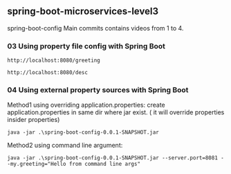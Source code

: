 ## spring-boot-microservices-level3
spring-boot-config
Main commits contains videos from 1 to 4.

### 03 Using property file config with Spring Boot
  
 ```
 http://localhost:8080/greeting 
 ```
 ```
 http://localhost:8080/desc
 ```
  
### 04 Using external property sources with Spring Boot
  
Method1 using overriding application.properties: create application.properties in same dir where jar exist. ( it will override properties insider properties) 

```
java -jar .\spring-boot-config-0.0.1-SNAPSHOT.jar
```

Method2 using command line argument: 

```
java -jar .\spring-boot-config-0.0.1-SNAPSHOT.jar --server.port=8081 --my.greeting="Hello from command line args"
```
  